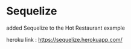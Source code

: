 # Sequelize
added Sequelize to the Hot Restaurant example

heroku link :  https://sequelize.herokuapp.com/
